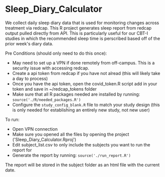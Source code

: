 # Sleep_Diary_Calculator
We collect daily sleep diary data that is used for monitoring changes across treatment via redcap. This R project generates sleep report from redcap output pulled directly from API. This is particularly useful for our CBT-I studies in which the recommended sleep time is perscribed based off of the prior week's diary data.  

Pre Conditions (should only need to do this once):
- May need to set up a VPN if done remotely from off-campus. This is a security issue with accessing redcap. 
- Create a api token from redcap if you have not alread (this will likely take a day to process)
- Once you have the api token, open the covid_token.R script add in your token and save in ~/redcap_tokens folder
- Make sure that all R packages needed are installed by running: `source('./R/needed_packages.R')`
- Configure the `study_config_blank.R` file to match your study design (this is only needed for establishing an entirely new study, not new user)

To run:
- Open VPN connection
- Make sure you opened all the files by opening the project ('Sleep_Diary_Calculator.Rproj') 
- Edit subject_list.csv to only include the subjects you want to run the report for
- Generate the report by running: `source('./run_report.R')`

The report will be stored in the subject folder as an html file with the current date.
